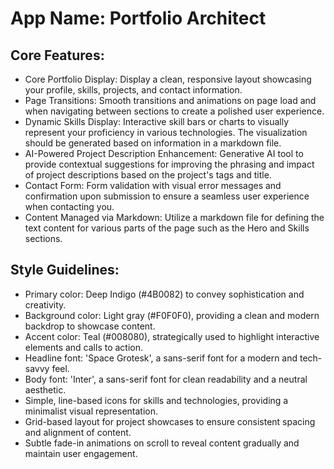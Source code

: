 # **App Name**: Portfolio Architect

## Core Features:

- Core Portfolio Display: Display a clean, responsive layout showcasing your profile, skills, projects, and contact information.
- Page Transitions: Smooth transitions and animations on page load and when navigating between sections to create a polished user experience.
- Dynamic Skills Display: Interactive skill bars or charts to visually represent your proficiency in various technologies. The visualization should be generated based on information in a markdown file.
- AI-Powered Project Description Enhancement: Generative AI tool to provide contextual suggestions for improving the phrasing and impact of project descriptions based on the project's tags and title.
- Contact Form: Form validation with visual error messages and confirmation upon submission to ensure a seamless user experience when contacting you.
- Content Managed via Markdown: Utilize a markdown file for defining the text content for various parts of the page such as the Hero and Skills sections.

## Style Guidelines:

- Primary color: Deep Indigo (#4B0082) to convey sophistication and creativity.
- Background color: Light gray (#F0F0F0), providing a clean and modern backdrop to showcase content.
- Accent color: Teal (#008080), strategically used to highlight interactive elements and calls to action.
- Headline font: 'Space Grotesk', a sans-serif font for a modern and tech-savvy feel.
- Body font: 'Inter', a sans-serif font for clean readability and a neutral aesthetic.
- Simple, line-based icons for skills and technologies, providing a minimalist visual representation.
- Grid-based layout for project showcases to ensure consistent spacing and alignment of content.
- Subtle fade-in animations on scroll to reveal content gradually and maintain user engagement.